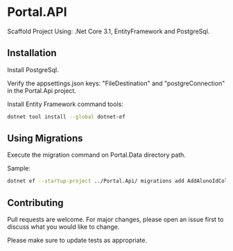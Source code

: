 # Portal.API

Scaffold Project Using: .Net Core 3.1, EntityFramework and PostgreSql.

## Installation

Install PostgreSql.

Verify the appsettings.json keys: "FileDestination" and "postgreConnection" in the Portal.Api project.

Install Entity Framework command tools:
```bash
dotnet tool install --global dotnet-ef
```

## Using Migrations

Execute the migration command on Portal.Data directory path. 

Sample:

```bash
dotnet ef --startup-project ../Portal.Api/ migrations add AddAlunoIdColumnToEscola
```

## Contributing
Pull requests are welcome. For major changes, please open an issue first to discuss what you would like to change.

Please make sure to update tests as appropriate.